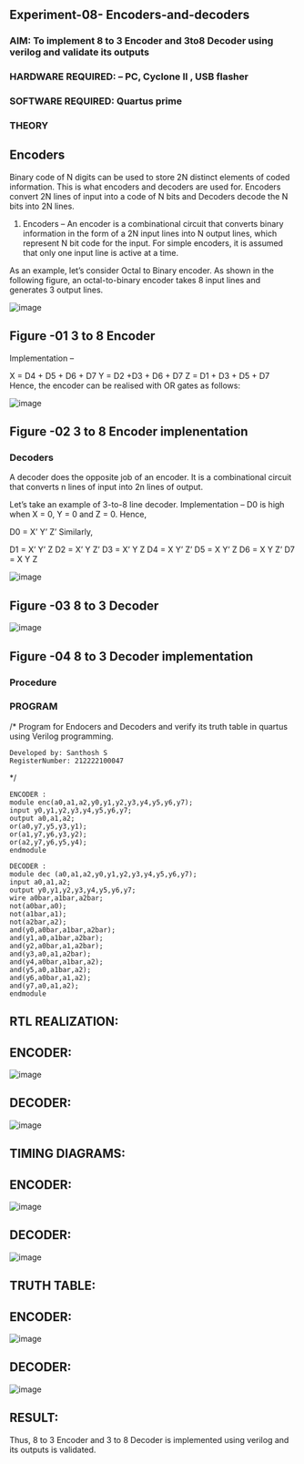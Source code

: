 ## Experiment-08- Encoders-and-decoders 
### AIM: To implement 8 to 3 Encoder and  3to8 Decoder using verilog and validate its outputs
### HARDWARE REQUIRED:  – PC, Cyclone II , USB flasher
### SOFTWARE REQUIRED:   Quartus prime
### THEORY 

## Encoders
Binary code of N digits can be used to store 2N distinct elements of coded information. This is what encoders and decoders are used for. Encoders convert 2N lines of input into a code of N bits and Decoders decode the N bits into 2N lines.

1. Encoders –
An encoder is a combinational circuit that converts binary information in the form of a 2N input lines into N output lines, which represent N bit code for the input. For simple encoders, it is assumed that only one input line is active at a time.

As an example, let’s consider Octal to Binary encoder. As shown in the following figure, an octal-to-binary encoder takes 8 input lines and generates 3 output lines.

![image](https://user-images.githubusercontent.com/36288975/171543588-bc0746df-a173-4b35-989e-5fb7d385fe8a.png)
## Figure -01 3 to 8 Encoder 
Implementation –

X = D4 + D5 + D6 + D7
Y = D2 +D3 + D6 + D7
Z = D1 + D3 + D5 + D7 
Hence, the encoder can be realised with OR gates as follows:

![image](https://user-images.githubusercontent.com/36288975/171543740-68403b82-aa93-4c98-9343-f32b14885a2e.png)
## Figure -02 3 to 8 Encoder implenentation 

 ### Decoders 
A decoder does the opposite job of an encoder. It is a combinational circuit that converts n lines of input into 2n lines of output.

Let’s take an example of 3-to-8 line decoder.
Implementation –
D0 is high when X = 0, Y = 0 and Z = 0. Hence,

D0 = X’ Y’ Z’ 
Similarly,

D1 = X’ Y’ Z
D2 = X’ Y Z’
D3 = X’ Y Z
D4 = X Y’ Z’
D5 = X Y’ Z
D6 = X Y Z’
D7 = X Y Z 

![image](https://user-images.githubusercontent.com/36288975/171543978-ee2d0671-2846-40a1-8705-507fd6287a49.png)
## Figure -03 8 to 3 Decoder 
![image](https://user-images.githubusercontent.com/36288975/171543866-5a6eace6-8683-49d7-9c4f-a7cb30ec3035.png)
## Figure -04 8 to 3 Decoder implementation 

### Procedure

### PROGRAM 
/*
Program for Endocers and Decoders  and verify its truth table in quartus using Verilog programming.
```
Developed by: Santhosh S
RegisterNumber: 212222100047
```
*/
```
ENCODER :
module enc(a0,a1,a2,y0,y1,y2,y3,y4,y5,y6,y7);
input y0,y1,y2,y3,y4,y5,y6,y7;
output a0,a1,a2;
or(a0,y7,y5,y3,y1);
or(a1,y7,y6,y3,y2);
or(a2,y7,y6,y5,y4);
endmodule
```
```
DECODER :
module dec (a0,a1,a2,y0,y1,y2,y3,y4,y5,y6,y7);
input a0,a1,a2;
output y0,y1,y2,y3,y4,y5,y6,y7;
wire a0bar,a1bar,a2bar;
not(a0bar,a0);
not(a1bar,a1);
not(a2bar,a2);
and(y0,a0bar,a1bar,a2bar);
and(y1,a0,a1bar,a2bar);
and(y2,a0bar,a1,a2bar);
and(y3,a0,a1,a2bar);
and(y4,a0bar,a1bar,a2);
and(y5,a0,a1bar,a2);
and(y6,a0bar,a1,a2);
and(y7,a0,a1,a2);
endmodule
```
## RTL REALIZATION:
## ENCODER:
![image](https://github.com/MrSanthosh-dev/Experiment-08-Encoders-and-decoders-/assets/117916573/7516971b-836b-44d0-b92d-3345f6ee8bab)
## DECODER:
![image](https://github.com/MrSanthosh-dev/Experiment-08-Encoders-and-decoders-/assets/117916573/b62626f8-8e12-4a29-9b88-8f5160325284)
## TIMING DIAGRAMS:
## ENCODER:
![image](https://github.com/MrSanthosh-dev/Experiment-08-Encoders-and-decoders-/assets/117916573/def4776a-5edd-46dd-938c-07a36748d457)
## DECODER:
![image](https://github.com/MrSanthosh-dev/Experiment-08-Encoders-and-decoders-/assets/117916573/cb461646-a66e-431e-8194-49e5a193fd8c)
## TRUTH TABLE:
## ENCODER:
![image](https://github.com/MrSanthosh-dev/Experiment-08-Encoders-and-decoders-/assets/117916573/72cb3cdf-56d6-4cca-a1ae-90a6e4a49eaa)
## DECODER:
![image](https://github.com/MrSanthosh-dev/Experiment-08-Encoders-and-decoders-/assets/117916573/90a5cc19-3de9-463f-b172-600e546900b7)
## RESULT:
Thus, 8 to 3 Encoder and 3 to 8 Decoder is implemented using verilog and its outputs is validated.
